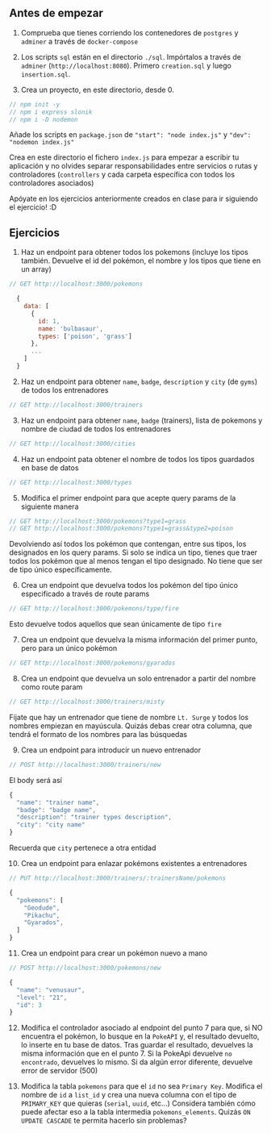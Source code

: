 ## Antes de empezar

1. Comprueba que tienes corriendo los contenedores de `postgres` y `adminer` a través de `docker-compose`

2. Los scripts `sql` están en el directorio `./sql`. Impórtalos a través de `adminer` (`http://localhost:8080`). Primero `creation.sql` y luego `insertion.sql`.

3. Crea un proyecto, en este directorio, desde 0.
```js
// npm init -y
// npm i express slonik
// npm i -D nodemon
```
Añade los scripts en `package.json` de `"start": "node index.js"` y `"dev": "nodemon index.js"`

Crea en este directorio el fichero `index.js` para empezar a escribir tu aplicación y no olvides separar responsabilidades entre servicios o rutas y controladores (`controllers` y cada carpeta específica con todos los controladores asociados)

Apóyate en los ejercicios anteriormente creados en clase para ir siguiendo el ejercicio! :D

## Ejercicios

1. Haz un endpoint para obtener todos los pokemons (incluye los tipos también. Devuelve el id del pokémon, el nombre y los tipos que tiene en un array)
```js
// GET http://localhost:3000/pokemons
```
```js
  {
    data: [
      {
        id: 1,
        name: 'bulbasaur',
        types: ['poison', 'grass']
      },
      ...
    ]
  }
```

2. Haz un endpoint para obtener `name`, `badge`, `description` y `city` (de `gyms`) de todos los entrenadores
```js
// GET http://localhost:3000/trainers
```

3. Haz un endpoint para obtener `name`, `badge` (trainers), lista de pokemons y nombre de ciudad de todos los entrenadores
```js
// GET http://localhost:3000/cities
```

4. Haz un endpoint pata obtener el nombre de todos los tipos guardados en base de datos
```js
// GET http://localhost:3000/types
```

5. Modifica el primer endpoint para que acepte query params de la siguiente manera
```js
// GET http://localhost:3000/pokemons?type1=grass
// GET http://localhost:3000/pokemons?type1=grass&type2=poison
```
Devolviendo así todos los pokémon que contengan, entre sus tipos, los designados en los query params. Si solo se indica un tipo, tienes que traer todos los pokémon que al menos tengan el tipo designado. No tiene que ser de tipo único específicamente.

6. Crea un endpoint que devuelva todos los pokémon del tipo único especificado a través de route params
```js
// GET http://localhost:3000/pokemons/type/fire
```
Esto devuelve todos aquellos que sean únicamente de tipo `fire`

7. Crea un endpoint que devuelva la misma información del primer punto, pero para un único pokémon
```js
// GET http://localhost:3000/pokemons/gyarados
```

8. Crea un endpoint que devuelva un solo entrenador a partir del nombre como route param
```js
// GET http://localhost:3000/trainers/misty
```
Fíjate que hay un entrenador que tiene de nombre `Lt. Surge` y todos los nombres empiezan en mayúscula. Quizás debas crear otra columna, que tendrá el formato de los nombres para las búsquedas

9. Crea un endpoint para introducir un nuevo entrenador
```js
// POST http://localhost:3000/trainers/new
```
El body será así
```js
{
  "name": "trainer name",
  "badge": "badge name",
  "description": "trainer types description",
  "city": "city name"
}
```
Recuerda que `city` pertenece a otra entidad

10. Crea un endpoint para enlazar pokémons existentes a entrenadores
```js
// PUT http://localhost:3000/trainers/:trainersName/pokemons
```
```js
{
  "pokemons": [
    "Geodude",
    "Pikachu",
    "Gyarados",
  ]
}
```

11. Crea un endpoint para crear un pokémon nuevo a mano
```js
// POST http://localhost:3000/pokemons/new
```
```js
{
  "name": "venusaur",
  "level": "21",
  "id": 3
}
```

12. Modifica el controlador asociado al endpoint del punto 7 para que, si NO encuentra el pokémon, lo busque en la `PokeAPI` y, el resultado devuelto, lo inserte en tu base de datos. Tras guardar el resultado, devuelves la misma información que en el punto 7.
Si la PokeApi devuelve `no encontrado`, devuelves lo mismo. Si da algún error diferente, devuelve error de servidor (500)

13. Modifica la tabla `pokemons` para que el `id` no sea `Primary Key`. Modifica el nombre de `id` a `list_id` y crea una nueva columna con el tipo de `PRIMARY_KEY` que quieras (`serial`, `uuid`, etc...)
Considera también cómo puede afectar eso a la tabla intermedia `pokemons_elements`. Quizás `ON UPDATE CASCADE` te permita hacerlo sin problemas?